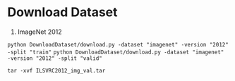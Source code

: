 # Download Dataset
1. ImageNet 2012

```python DownloadDataset/download.py -dataset "imagenet" -version "2012" -split "train"```
```python DownloadDataset/download.py -dataset "imagenet" -version "2012" -split "valid"```

```tar -xvf ILSVRC2012_img_val.tar```
